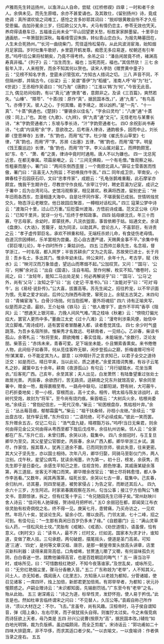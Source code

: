 <!-- { "loadSidebar": true } -->
卢雅雨先生转运扬州，以渔洋山人自命，尝赋《红桥修禊》四章；一时和者千余人。余俱未见。而先生原唱，余亦不甚爱诵也。及其致仕，《留别扬州》诗，竟成绝调：真所谓欢愉之词难工，感怆之言多妙耶其词曰：“脱却银黄敢自怜不才久任受恩偏。齿加孙冕余三岁，归后欧公又九年。犬马有情仍恋主，参苓无效也凭天。养疴得请悬车日，五福谁云尚未全”“平山回望更关愁，标胜家家醉墨留。十里亭台通画舫，一年箫鼓到深秋。每看绛雪迎朱旆，转似青山恋白头。为报先畴墓田在，人生未合死扬州。”“长河一曲绕柴门，荒径遥怜松菊存。从此风波消宦海，始知烟月足家园。岁时社集牛歌好，乡里筵开鹤发尊。痴愿无多应易遂，杖朝还有引年恩。”呜呼!后公果将杖朝矣，乃竟不得考终。余吊之曰：“潘岳闲居竟不终，褚渊高寿真非福。”《列子》云：“当生而生，福也；当死而死，福也。”其信然欤！
三七
余髫年入泮，人来相贺，而余不知其何以贺也。读宋人李防《赠贾黄中童子》云：“见榜不知名字贵，登筵未识管弦欢。”方知古人措词之切。
三八
声音不同，不但隔州郡，并隔古今。《谷梁》云：吴谓“善伊”为“稻缓”。淮南人呼“母”为“社”。《世说》：王丞相作吴语曰：“何乃淘”《唐韵》：“江淮以‘韩’为‘何’。”今皆无此音。
三九
偶见坊间俗韵，有以“真元”通“庚青”者，意颇非之。及读《三百篇》，爽然若失。“山榛”、“隰苓”、“十蒸(按：原作“真”，据民国本改。)”，通“九青”。“有鸟高飞，亦傅于天。彼人之心，于何其臻。曷予靖之，居以凶矜。”是“一先”、“十一真”、“十蒸”俱通也。《楚辞》：“肇锡余以佳名”，“字余曰灵均”；“八庚”通“十蒸(按：同上。)”也。其他《九歌》、《九辨》，俱“九青”通“文元”。无怪老杜与某曹长诗，“末”字韵旁通者六；东坡与季长诗，“汁”字韵旁通者七。
四O
余祝彭尚书寿诗，“七虞”内误用“余”字，意欲改之。后考唐人律诗，通韵极多，因而中止。刘长卿《登思禅寺》五律，“东”韵也，而用“松”字。杜少陵《崔氏东山草堂》七律，“真”韵也，而用“芹”字。苏濒《出塞》五律，“微”韵也，而用“麾”字。明皇《饯王腹巡边》长律，“鱼”韵也，而用“符”字。李义山属对最工，而押韵颇宽，如“东、冬”、“萧、肴”之类，律诗中竟时时通用。唐人不以为嫌也。
四一
沈总宪近思，在都无眷属。项霜泉嘲之，云：“三间无佛殿，一个有毛僧。”鲁观察之裕，性粗豪而屋小，署门曰：“两间东倒西歪屋；一个南腔北调人。”薛征士雪善医而性傲，署门曰：“且喜无人为狗监；不妨唤我作牛医。”
四二
同年成卫宗，宰南安。小婢春桂于后园获石印，文曰“忠孝传家”，成题云：“孔龟张鹊难重觏，此石摩挲亦颇宜。愧我干生期许在，尽教世守作良规。”余宰江宁时，聘史苕湄为记室，成识之于署中；后为台湾司马。史馆冯观察家，相见甚欢。秩满将西渡，留别史云：“卅年旧雨各西东，忽漫相逢大海中。自是壮怀同作客，不堪衰鬓已成翁。世情转烛贫交久，物态浮云老眼空。他日故园应聚首，一樽相对话松风。”
四三
寇莱公梦中诗云：“渡海只十里，过山已万重。”后贬雷州渡海，方悟前诗成谶。范文正公咏《月》云：“已知千里共，犹讶一分亏。”后终于参知政事。
四四
姑母嫁沈氏，年三十而寡，守志母家。余幼时，即蒙抚养。凡浣衣盥面，事皆依赖于姑。姑通文史。余读《盘庚》、《大诰》，苦聱牙，姑为同渎，以助其声。尝论古人，不喜郭巨，有诗责之云：“孝子虚传郭巨名，承欢不辨重和轻。无端枉杀娇儿命，有食徒伤老母情。伯道沉宗因缚树，乐羊罢相为尝羹。忍心自古遭严谴，天赐黄金事不平。”余集中有《郭巨埋儿论》，年十四时所作；秉姑训也。
四五
江西帅兰皋先生，名念祖，督学浙江，一时名宿，都入网罗；半皆苏耕余广文为之先容。苏故癸巳进士，长于月旦：吾乡名士，多出其门。惟余年幼未往。帅公来时，余年十九，考古学，赋《秋水》云：“映河汉而万象皆虚，望远山而寒烟不起。”公加叹赏。又问：“‘国马’、‘公马’，何解”余对云：“出自《国语》，注自韦昭。至作何解，枚实不知。”缴卷时，公阅之，曰：“汝轻年，能知二马出处足矣；何必再解说乎”曰：“‘国马’、‘公马’之外，尚有‘父马’；汝知之乎”曰：“出《史记·平准书》。”曰：“汝能对乎”曰：“可对‘母牛’。出《易经·说卦传》。”公大喜，拔置高等。苏先生闻之，招往矜宠，以不早识面为恨。先辈之爱才如此。后帅公为陕西布政使，窜死台上。余赋五古哭之，末四句曰：“青蝇宦海飞，白骨沙场抛。何当抱孤琴，塞外将魂招”
四六
诗有正喻夹写，似是而非之语，最妙。王介祉咏《铁马》云：“依人檐宇下，底作不平鸣”香亭《阻风》云：“想通天上银河易，力挽人间风气难。”周之桂咏《秋暑》云：“傍晓灯偏光焰大，罢官人更热中多。”董曲江太史《过十八滩》云：“漫夸利涉乘风便，始信中流立脚难。”周诗成时，适有罢官者冒酷暑入都，读者愈觉其佳。
四七
余少时气盛跳荡，为吾乡名宿所排。惟柴秀才名致远、号耕南者，一见倾心。乙卯春，柴读书孤山，余寄札云：“秋将至矣，颇欲掩帷；春实佳哉，未能端坐。”余数行，泛论友朋。柴答云：“赤炜未来，青春可爱。足下端坐未能，仆且懒索香熏矣。来书倦倦人物，此间俗子如春萍，何从觅佳客昨无聊，闲步登孤山之巅，折梅谁赠可怜可怜!某某辈，仆不能定其为人。鄙意：以仲翔针芥之言求知己，以君子全交之道待泛交：如是而已。晴日早来，当以此论，质之逋老。”余爱其措词隽雅，有谷子云笔札之妙，藏箧中五十余年。耕南《夜游孤山》有句云：“月行疑踏水，花坐当熏衣。”后客死广西。己亥年，余至其家；夫人出见，白发萧然：有陆鲁望重过张处士故居光景。
丙辰春，余欲西行，苦无路资。适耕南之兄东升就馆高安，挈余同至署中，赠金一笏，裁得裹粮至粤。一路舟中联句。过鄱阳湖，野有树，大可蔽牛，已朽折委地矣；旁一小枝，穿根而出，高十丈余。相传，明太祖与陈友谅战时，此树代受炮，故封为“将军”。至今尚有烧灼痕。柴首唱云：“大树兵火余，枯根尚委地。”余续云：“曾抱纪信忠，一死代汉帝。”柴云：“轮困根盘存，焦枯枝叶弃。”余云：“丛丛莓苔痕，郁郁霜露气。”柴云：“祖干扶桑倾，孙枝小龙继。”余续云：“穿出盘古坟，犹作挈云臂。”东升叹曰：“二语险绝，可不必续成矣。”彼此一笑而罢。东升赠余五古，仅记二句云：“浩气盘九疑，晴襟豁万谷。”呜呼!当日无柴君，则余何由得见金公又何由得从粤西至都下哉后戊戌年，余往杭州访柴。邻人云：“全家都在广东。”东升亡后，未曾归葬。余哭以诗，载集中。
四八
余弱冠时，与王复旦卿华为至交。其父星望公官御史。丙辰春，余从广西入都。卿华举浙江乡试。漏尽，作家信，报其尊人，犹再三道余不置。已而同到京师，彼此失意，往来更密。其大父子坚先生，亦以国士相待。次年八月，卿华归娶，同骑马至彰仪门外，两人泣别。戊午秋，星望公病笃，犹读余闱墨，许为第一。初十日，榜发，余获隽，而先生即于是日委化。余感生平知己之恩，往视含殓，颜色惨凄。其戚唐某疑余落第，再三道屈，坐客无不掩口而笑。卿华赠余改官云：“朝士尽将韩愈惜，都人争作李邕看。”又数年，闻其再落第，缢死长安。余哭以七古一章，载集中。己亥春，余归杭州，访其墓，则四至埏道，被势家侵占；为告之官，而断还其后人。
四九
余六十三岁，方生阿迟。时家弟春圃观察在苏州，勾当公事；接江宁方伯陶公飞檄文书，意颇惊骇，拆之，但有红笺十字云：“令兄随园先生已得子矣。”常州赵映川舍人诗云：“佳问有人驰驿报，贺诗经月把杯听。”
五O
余弱冠在都，即闻吴江布衣徐灵胎有权奇倜傥之名，终不得一见。庚寅七月，患臂痛，乃买舟访之，一见欢然。年将八十矣，犹谈论生风，留余小饮，赠以良药。门邻太湖，七十二峰，招之可到。有佳句云：“一生那有真闲日百岁仍多未了缘。”《自题墓门》云：“满山灵草仙人药，一径松风处士坟。”灵胎有《戒赌》、《戒酒》、《劝世道情》，语虽俚，恰有意义。《刺时文》云：“读书人，最不齐；烂时文，烂如泥。国家本为求才计，谁知道，变做了欺人技。三句承题，两句破题，摆尾摇头，便道是圣门高弟。可知道‘三通’、‘四史’，是何等文章汉祖、唐宗，是那一朝皇帝案头放高头讲章，店里买新科利器：读得来肩背高低，口角嘘唏，甘蔗渣儿嚼了又嚼，有何滋味孤负光阴，白白昏迷一世。就教他骗得高官，也是百姓朝廷的晦气！”
五一
唐当治平时，或咏所见，曰：“可惜数枝红艳好，不知今夜落谁家。”及世乱矣，或咏所见，曰：“无穷红艳烟尘里，骤马分香散入营。”
五二
广东称妓为“老举”，人不知其义。问土人，亦无知者。偶阅唐人《北里志》，方知唐人以老妓为都知，分管诸姬，使召见诸客；一席四环，烛上加倍，新郎君更加倍焉。有郑举举者，为都知；状元孙惺颇惑之。卢嗣业赠诗云：“未识都知面，先输剧罚钱。”广东至今有“老举”之名，殆从此始。
五三
谢深甫云：“诗之为道，标举性灵，发舒怀抱，使人易于矜伐。”此言是也。然如杜审言临终谓宋之问曰：“不见替人，久压公等。”袁嘏自称己所作诗，“须以大材迮之：不尔，飞去。”言虽夸，尚有风趣。汉桓帝时，马子侯自谓知音，弹《陌上桑》，左右尽笑，而子侯犹摇头自得。则蚩狞太过矣。今之未偕竞病而诗狂欲上天者，毋乃类是
五四
孙兴公说曹(按原为“高”，据民国本改。)辅佐“如白地光明锦，裁为负版裤。虽边幅颇阔，而全乏剪裁”。宋诗话云：“郭功甫如二十四味大排筵席，非不华侈，而求其适口者少矣。”一以衣喻文，一以食喻诗：作者俱当录之座右。
五五
